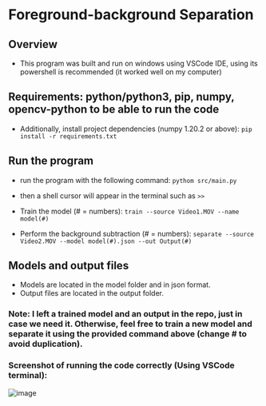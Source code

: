 # Foreground-background Separation

## Overview
- This program was built and run on windows using VSCode IDE, using its powershell is recommended (it worked well on my computer)

## Requirements: python/python3, pip, numpy, opencv-python to be able to run the code
- Additionally, install project dependencies (numpy 1.20.2 or above):
`pip install -r requirements.txt`

## Run the program
- run the program with the following command:
`pythom src/main.py`
- then a shell cursor will appear in the terminal such as `>>`

- Train the model (# = numbers):
`train --source Video1.MOV --name model(#)`

- Perform the background subtraction (# = numbers):
`separate --source Video2.MOV --model model(#).json --out Output(#)`

## Models and output files
- Models are located in the model folder and in json format.
- Output files are located in the output folder.

### Note: I left a trained model and an output in the repo, just in case we need it. Otherwise, feel free to train a new model and separate it using the provided command above (change # to avoid duplication). 
### Screenshot of running the code correctly (Using VSCode terminal):
![image](https://user-images.githubusercontent.com/44595772/207503604-e9fecb45-c9e9-4b1b-a493-5d9b1d3623b8.png)

